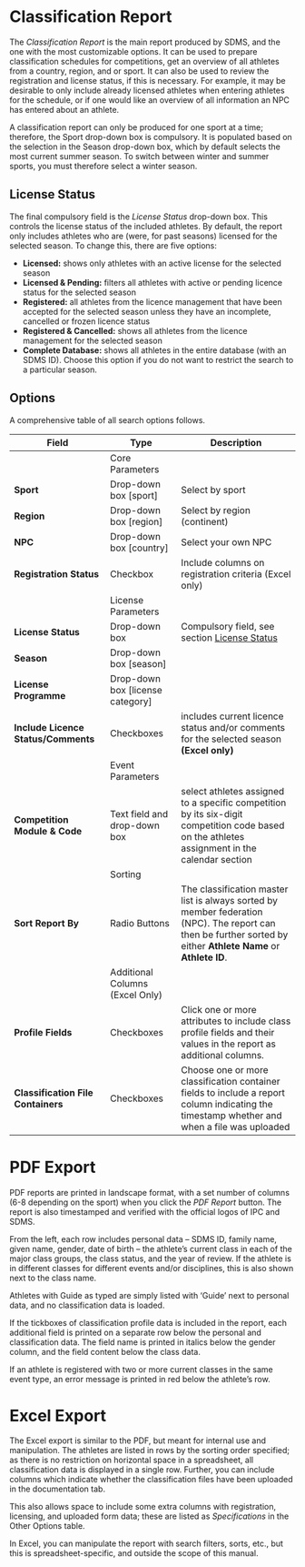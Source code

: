 # Classification Report

The *Classification Report* is the main report produced by SDMS, and the one with the most customizable options. It can be used to prepare classification schedules for competitions, get an overview of all athletes from a country, region, and or sport. It can also be used to review the registration and license status, if this is necessary. For example, it may be desirable to only include already licensed athletes when entering athletes for the schedule, or if one would like an overview of all information an NPC has entered about an athlete.

A classification report can only be produced for one sport at a time; therefore, the Sport drop-down box is compulsory. It is populated based on the selection in the Season drop-down box, which by default selects the most current summer season. To switch between winter and summer sports, you must therefore select a winter season.

## License Status

The final compulsory field is the *License Status* drop-down box. This controls the license status of the included athletes. By default, the report only includes athletes who are (were, for past seasons) licensed for the selected season. To change this, there are five options:
- **Licensed:** shows only athletes with an active license for the selected season
- **Licensed & Pending:** filters all athletes with active or pending licence status for the selected season
- **Registered:** all athletes from the licence management that have been accepted for the selected season unless they have an incomplete, cancelled or frozen licence status
- **Registered & Cancelled:** shows all athletes from the licence management for the selected season
- **Complete Database:** shows all athletes in the entire database (with an SDMS ID). Choose this option if you do not want to restrict the search to a particular season.

## Options

A comprehensive table of all search options follows.

| **Field**                           | **Type**                                                                 | **Description**                                                                                                                                                 |
| ----------------------------------- | ------------------------------------------------------------------------ | --------------------------------------------------------------------------------------------------------------------------------------------------------------- |
|                                     | <span class="table-header center">Core Parameters</span>                 |                                                                                                                                                                 |
| **Sport**                           | Drop-down box [sport]                                                    | Select by sport                                                                                                                                                 |
| **Region**                          | Drop-down box [region]                                                   | Select by region (continent)                                                                                                                                    |
| **NPC**                             | Drop-down box [country]                                                  | Select your own NPC                                                                                                                                             |
| **Registration Status**             | Checkbox                                                                 | Include columns on registration criteria (Excel only)                                                                                                           |
|                                     | <span class="table-header center">License Parameters</span>              |                                                                                                                                                                 |
| **License Status**                  | Drop-down box                                                            | Compulsory field, see section [License Status](#license-status)                                                                                                 |
| **Season**                          | Drop-down box [season]                                                   |                                                                                                                                                                 |
| **License Programme**               | Drop-down box [license category]                                         |                                                                                                                                                                 |
| **Include Licence Status/Comments** | Checkboxes                                                               | includes current licence status and/or comments for the selected season **(Excel only)**                                                                        |
|                                     | <span class="table-header center">Event Parameters</span>                |                                                                                                                                                                 |
| **Competition Module & Code**       | Text field and drop-down box                                             | select athletes assigned to a specific competition by its six-digit competition code based on the athletes assignment in the calendar section                   |
|                                     | <span class="table-header center">Sorting</span>                         |                                                                                                                                                                 |
| **Sort Report By**                  | Radio Buttons                                                            | The classification master list is always sorted by member federation (NPC). The report can then be further sorted by either **Athlete Name** or **Athlete ID**. |
|                                     | <span class="table-header center">Additional Columns (Excel Only)</span> |                                                                                                                                                                 |
| **Profile Fields**                  | Checkboxes                                                               | Click one or more attributes to include class profile fields and their values in the report as additional columns.                                              |
| **Classification File Containers**  | Checkboxes                                                               | Choose one or more classification container fields to include a report column indicating the timestamp whether and when a file was uploaded                     |

# PDF Export

PDF reports are printed in landscape format, with a set number of columns (6-8 depending on the sport) when you click the *PDF Report* button. The report is also timestamped and verified with the official logos of IPC and SDMS.

From the left, each row includes personal data – SDMS ID, family name, given name, gender, date of birth – the athlete’s current class in each of the major class groups, the class status, and the year of review. If the athlete is in different classes for different events and/or disciplines, this is also shown next to the class name.

Athletes with Guide as typed are simply listed with ‘Guide’ next to personal data, and no classification data is loaded.

If the tickboxes of classification profile data is included in the report, each additional field is printed on a separate row below the personal and classification data. The field name is printed in italics below the gender column, and the field content below the class data.

If an athlete is registered with two or more current classes in the same event type, an error message is printed in red below the athlete’s row.

# Excel Export

The Excel export is similar to the PDF, but meant for internal use and manipulation. The athletes are listed in rows by the sorting order specified; as there is no restriction on horizontal space in a spreadsheet, all classification data is displayed in a single row. Further, you can include columns which indicate whether the classification files have been uploaded in the documentation tab.

This also allows space to include some extra columns with registration, licensing, and uploaded form data; these are listed as *Specifications* in the Other Options table.

In Excel, you can manipulate the report with search filters, sorts, etc., but this is spreadsheet-specific, and outside the scope of this manual.